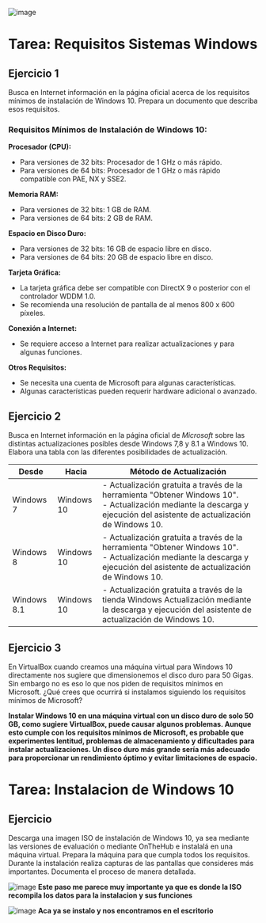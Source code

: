 ![image](https://github.com/tizixpk/InstalacionWindows.Lab6/assets/170434202/d4ae9c74-db7f-4364-99df-a5480f08b000)
# Tarea: Requisitos Sistemas Windows

## Ejercicio 1

Busca en Internet información en la página oficial acerca de los requisitos mínimos de instalación de Windows 10. Prepara un documento que describa esos requisitos.

### Requisitos Mínimos de Instalación de Windows 10:

 **Procesador (CPU):**
   - Para versiones de 32 bits: Procesador de 1 GHz o más rápido.
   - Para versiones de 64 bits: Procesador de 1 GHz o más rápido compatible con PAE, NX y SSE2.

 **Memoria RAM:**
   - Para versiones de 32 bits: 1 GB de RAM.
   - Para versiones de 64 bits: 2 GB de RAM.

 **Espacio en Disco Duro:**
   - Para versiones de 32 bits: 16 GB de espacio libre en disco.
   - Para versiones de 64 bits: 20 GB de espacio libre en disco.

 **Tarjeta Gráfica:**
   - La tarjeta gráfica debe ser compatible con DirectX 9 o posterior con el controlador WDDM 1.0.
   - Se recomienda una resolución de pantalla de al menos 800 x 600 píxeles.

 **Conexión a Internet:**
   - Se requiere acceso a Internet para realizar actualizaciones y para algunas funciones.

 **Otros Requisitos:**
   - Se necesita una cuenta de Microsoft para algunas características.
   - Algunas características pueden requerir hardware adicional o avanzado.


## Ejercicio 2

Busca en Internet información en la página oficial de *Microsoft* sobre las distintas actualizaciones posibles desde Windows 7,8 y 8.1 a Windows 10. Elabora una tabla con las diferentes posibilidades de actualización.

| Desde          | Hacia       | Método de Actualización          |
|----------------|-------------|----------------------------------|
| Windows 7      | Windows 10  | - Actualización gratuita a través de la herramienta "Obtener Windows 10".<br>- Actualización mediante la descarga y ejecución del asistente de actualización de Windows 10. |
| Windows 8      | Windows 10  | - Actualización gratuita a través de la herramienta "Obtener Windows 10".<br>- Actualización mediante la descarga y ejecución del asistente de actualización de Windows 10. |
| Windows 8.1    | Windows 10  | - Actualización gratuita a través de la tienda Windows Actualización mediante la descarga y ejecución del asistente de actualización de Windows 10. |

## Ejercicio 3

En VirtualBox cuando creamos una máquina virtual para Windows 10 directamente nos sugiere que dimensionemos el disco duro para 50 Gigas. Sin embargo no es eso lo que nos piden de requisitos mínimos en Microsoft. ¿Qué crees que ocurrirá si instalamos siguiendo los requisitos mínimos de Microsoft?

**Instalar Windows 10 en una máquina virtual con un disco duro de solo 50 GB, como sugiere VirtualBox, puede causar algunos problemas. Aunque esto cumple con los requisitos mínimos de Microsoft, es probable que experimentes lentitud, problemas de almacenamiento y dificultades para instalar actualizaciones. Un disco duro más grande sería más adecuado para proporcionar un rendimiento óptimo y evitar limitaciones de espacio.**


# Tarea: Instalacion de Windows 10

## Ejercicio

Descarga una imagen ISO de instalación de Windows 10, ya sea mediante las versiones de evaluación o mediante OnTheHub e instalalá en una máquina virtual. Prepara la máquina para que cumpla todos los requisitos. Durante la instalación realiza capturas de las pantallas que consideres más importantes. Documenta el proceso de manera detallada.

![image](https://github.com/tizixpk/InstalacionWindows.Lab6/assets/170434202/57a0eeff-7c3c-4926-8235-c462094fcb90)
**Este paso me parece muy importante ya que es donde la ISO recompila los datos para la instalacion y sus funciones**

![image](https://github.com/tizixpk/InstalacionWindows.Lab6/assets/170434202/4362849b-0993-44a9-bef8-afedcc89c14c)
**Aca ya se instalo y nos encontramos en el escritorio**


